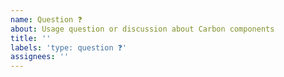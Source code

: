```yaml
---
name: Question ❓
about: Usage question or discussion about Carbon components
title: ''
labels: 'type: question ❓'
assignees: ''
---
```


<!--

Hi there! 👋 Hope everything is going okay using projects from the Carbon Design
System. It looks like you might have a question about our work, so we wanted to
share a couple resources that you could use if you haven't tried them yet 🙂.

If you're an IBMer, we have a couple of Slack channels available across all IBM
Workspaces:

- #carbon-design-system for questions about the Design System
- #carbon-components for questions about component styles
- #carbon-react for questions about our React components

For non-IBMer's you can ask a question on our [Github Discussions board](https://github.com/carbon-design-system/carbon/discussions/new) or join [our Discord server](https://discord.gg/KAECRaWdzE) to chat with Carbon maintainers and fellow community members.

-->
